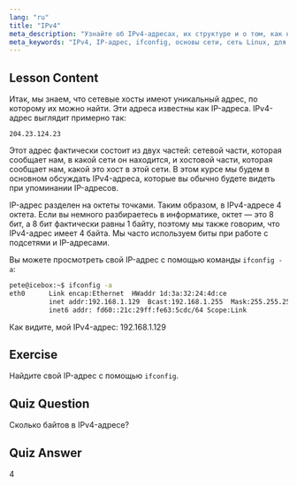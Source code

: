 ```yaml
---
lang: "ru"
title: "IPv4"
meta_description: "Узнайте об IPv4-адресах, их структуре и о том, как найти свой IP с помощью ifconfig. Изучите основы сети для начинающих пользователей Linux."
meta_keywords: "IPv4, IP-адрес, ifconfig, основы сети, сеть Linux, для начинающих, учебник, руководство"
---
```


## Lesson Content

Итак, мы знаем, что сетевые хосты имеют уникальный адрес, по которому их можно найти. Эти адреса известны как IP-адреса. IPv4-адрес выглядит примерно так:

```
204.23.124.23
```

Этот адрес фактически состоит из двух частей: сетевой части, которая сообщает нам, в какой сети он находится, и хостовой части, которая сообщает нам, какой это хост в этой сети. В этом курсе мы будем в основном обсуждать IPv4-адреса, которые вы обычно будете видеть при упоминании IP-адресов.

IP-адрес разделен на октеты точками. Таким образом, в IPv4-адресе 4 октета. Если вы немного разбираетесь в информатике, октет — это 8 бит, а 8 бит фактически равны 1 байту, поэтому мы также говорим, что IPv4-адрес имеет 4 байта. Мы часто используем биты при работе с подсетями и IP-адресами.

Вы можете просмотреть свой IP-адрес с помощью команды `ifconfig -a`:

```bash
pete@icebox:~$ ifconfig -a
eth0      Link encap:Ethernet  HWaddr 1d:3a:32:24:4d:ce
          inet addr:192.168.1.129  Bcast:192.168.1.255  Mask:255.255.255.0
          inet6 addr: fd60::21c:29ff:fe63:5cdc/64 Scope:Link
```

Как видите, мой IPv4-адрес: 192.168.1.129

## Exercise

Найдите свой IP-адрес с помощью `ifconfig`.

## Quiz Question

Сколько байтов в IPv4-адресе?

## Quiz Answer

4
